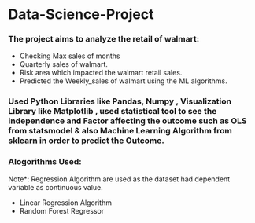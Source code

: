 # Data-Science-Project

### The project aims to analyze the retail of walmart:
  - Checking Max sales of months
  - Quarterly sales of walmart.
  - Risk area which impacted the walmart retail sales.
  - Predicted the Weekly_sales of walmart using the ML algorithms.

### Used Python Libraries like Pandas, Numpy , Visualization Library like Matplotlib , used statistical tool to see the independence and Factor affecting the outcome such as OLS from statsmodel & also Machine Learning Algorithm  from sklearn in order to predict the Outcome.

### Alogorithms Used:
Note*: Regression Algorithm  are used as the dataset had dependent variable as continuous value.

  - Linear Regression Algorithm
  - Random Forest Regressor


